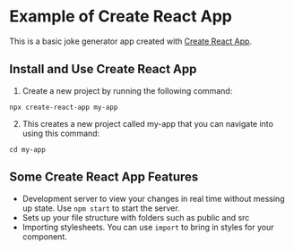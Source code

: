 # Example of Create React App

This is a basic joke generator app created with [Create React App](https://github.com/facebook/create-react-app).

## Install and Use Create React App

1. Create a new project by running the following command:

``npx create-react-app my-app``

2. This creates a new project called my-app that you can navigate into using this command:

``cd my-app``

## Some Create React App Features
- Development server to view your changes in real time without messing up state. Use ``npm start`` to start the server.
- Sets up your file structure with folders such as public and src
- Importing stylesheets. You can use ``import`` to bring in styles for your component.


